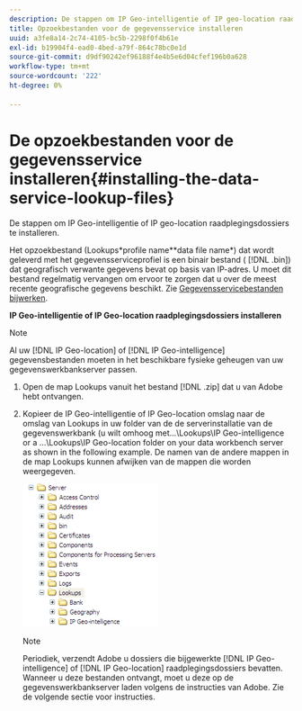 ```yaml
---
description: De stappen om IP Geo-intelligentie of IP geo-location raadplegingsdossiers te installeren.
title: Opzoekbestanden voor de gegevensservice installeren
uuid: a3fe8a14-2c74-4105-bc5b-2298f0f4b61e
exl-id: b19904f4-ead0-4bed-a79f-864c78bc0e1d
source-git-commit: d9df90242ef96188f4e4b5e6d04cfef196b0a628
workflow-type: tm+mt
source-wordcount: '222'
ht-degree: 0%

---
```


# De opzoekbestanden voor de gegevensservice installeren{#installing-the-data-service-lookup-files}

De stappen om IP Geo-intelligentie of IP geo-location raadplegingsdossiers te installeren.

Het opzoekbestand (Lookups\*profile name*\*data file name*) dat wordt geleverd met het gegevensserviceprofiel is een binair bestand ( [!DNL .bin]) dat geografisch verwante gegevens bevat op basis van IP-adres. U moet dit bestand regelmatig vervangen om ervoor te zorgen dat u over de meest recente geografische gegevens beschikt. Zie [Gegevensservicebestanden bijwerken](../../../../home/c-geo-oview/c-wk-data-svcs/c-updt-data-svc-files.md#concept-2b3d11e4cb814fc09add5de58a87045c).

**IP Geo-intelligentie of IP Geo-location raadplegingsdossiers installeren**

>[!NOTE]
>
>Al uw [!DNL IP Geo-location] of [!DNL IP Geo-intelligence] gegevensbestanden moeten in het beschikbare fysieke geheugen van uw gegevenswerkbankserver passen.

1. Open de map Lookups vanuit het bestand [!DNL .zip] dat u van Adobe hebt ontvangen.
1. Kopieer de IP Geo-intelligentie of IP Geo-location omslag naar de omslag van Lookups in uw folder van de de serverinstallatie van de gegevenswerkbank (u wilt omhoog met...\Lookups\IP Geo-intelligence or a ...\Lookups\IP Geo-location folder on your data workbench server as shown in the following example. De namen van de andere mappen in de map Lookups kunnen afwijken van de mappen die worden weergegeven.

   ![Stapinfo](assets/Geo_installLookups_dirIP.png)

   >[!NOTE]
   >
   >Periodiek, verzendt Adobe u dossiers die bijgewerkte [!DNL IP Geo-intelligence] of [!DNL IP Geo-location] raadplegingsdossiers bevatten. Wanneer u deze bestanden ontvangt, moet u deze op de gegevenswerkbankserver laden volgens de instructies van Adobe. Zie de volgende sectie voor instructies.
